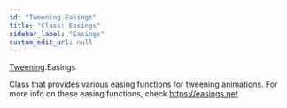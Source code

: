 ```yaml
---
id: "Tweening.Easings"
title: "Class: Easings"
sidebar_label: "Easings"
custom_edit_url: null
---
```


[Tweening](../namespaces/Tweening.md).Easings

Class that provides various easing functions for tweening animations.
For more info on these easing functions, check https://easings.net.
